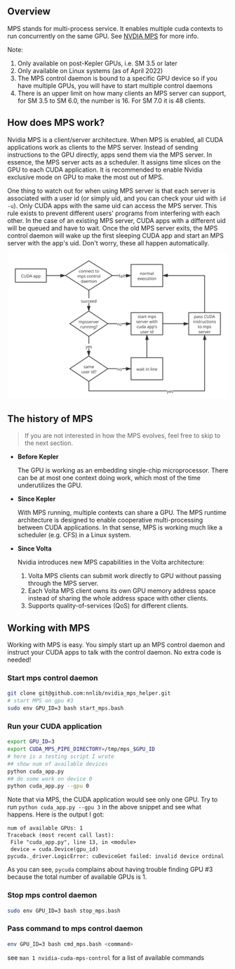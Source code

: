 ## Overview
MPS stands for multi-process service. It enables multiple cuda contexts to run concurrently on the same GPU. See [NVDIA MPS](https://docs.nvidia.com/deploy/mps/index.html) for more info.

Note:
1. Only available on post-Kepler GPUs, i.e. SM 3.5 or later
2. Only available on Linux systems (as of April 2022)
3. The MPS control daemon is bound to a specific GPU device so if you have multiple GPUs, you will have to start multiple control daemons
4. There is an upper limit on how many clients an MPS server can support, for SM 3.5 to SM 6.0, the number is 16. For SM 7.0 it is 48 clients.

## How does MPS work?
Nvidia MPS is a client/server architecture. When MPS is enabled, all CUDA applications work as clients to the MPS server. Instead of sending instructions to the GPU directly, apps send them via the MPS server. In essence, the MPS server acts as a scheduler. It assigns time slices on the GPU to each CUDA application. It is recommended to enable Nvidia exclusive mode on GPU to make the most out of MPS.

One thing to watch out for when using MPS server is that each server is associated with a user id (or simply uid, and you can check your uid with `id -u`). Only CUDA apps with the same uid can access the MPS server. This rule exists to prevent different users' programs from interfering with each other. In the case of an existing MPS server, CUDA apps with a different uid will be queued and have to wait. Once the old MPS server exits, the MPS control daemon will wake up the first sleeping CUDA app and start an MPS server with the app's uid. Don't worry, these all happen automatically.

![How does MPS work?](./imgs/how_mps_work.svg)

## The history of MPS
> If you are not interested in how the MPS evolves, feel free to skip to the next section.

- **Before Kepler**

   The GPU is working as an embedding single-chip microprocessor. There can be at most one context doing work, which most of the time underutilizes the GPU.

- **Since Kepler**

   With MPS running, multiple contexts can share a GPU. The MPS runtime architecture is designed to enable cooperative multi-processing between CUDA applications. In that sense, MPS is working much like a scheduler (e.g. CFS) in a Linux system.

- **Since Volta**

   Nvidia introduces new MPS capabilities in the Volta architecture:

   1. Volta MPS clients can submit work directly to GPU without passing through the MPS server.
   2. Each Volta MPS client owns its own GPU memory address space instead of sharing the whole address space with other clients.
   3. Supports quality-of-services (QoS) for different clients.

## Working with MPS
Working with MPS is easy. You simply start up an MPS control daemon and instruct your CUDA apps to talk with the control daemon. No extra code is needed!

### Start mps control daemon
```bash
git clone git@github.com:nnlib/nvidia_mps_helper.git
# start MPS on gpu #3
sudo env GPU_ID=3 bash start_mps.bash
```

### Run your CUDA application
```bash
export GPU_ID=3
export CUDA_MPS_PIPE_DIRECTORY=/tmp/mps_$GPU_ID
# here is a testing script I wrote
## show num of available devices
python cuda_app.py
## do some work on device 0
python cuda_app.py --gpu 0
```

Note that via MPS, the CUDA application would see only one GPU. Try to run `python cuda_app.py --gpu 3` in the above snippet and see what happens.
Here is the output I got:
```
num of available GPUs: 1
Traceback (most recent call last):
 File "cuda_app.py", line 13, in <module>
 device = cuda.Device(gpu_id)
pycuda._driver.LogicError: cuDeviceGet failed: invalid device ordinal
```

As you can see, `pycuda` complains about having trouble finding GPU #3 because the total number of available GPUs is 1.


### Stop mps control daemon
```bash
sudo env GPU_ID=3 bash stop_mps.bash
```

### Pass command to mps control daemon
```bash
env GPU_ID=3 bash cmd_mps.bash <command>
```
see `man 1 nvidia-cuda-mps-control` for a list of available commands
